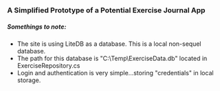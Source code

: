 ### A Simplified Prototype of a Potential Exercise Journal App

##### Somethings to note:

* The site is using LiteDB as a database. This is a local non-sequel database.
* The path for this database is "C:\Temp\ExerciseData.db" located in ExerciseRepository.cs
* Login and authentication is very simple...storing "credentials" in local storage.
